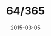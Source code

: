 ---
title:  "64/365"
date:   2015-03-05
thumbnail-path: "thumbnails/thumbnail-64.jpg"
full-path: "full-size/full-size-64.jpg"
short-description: "Description"
---